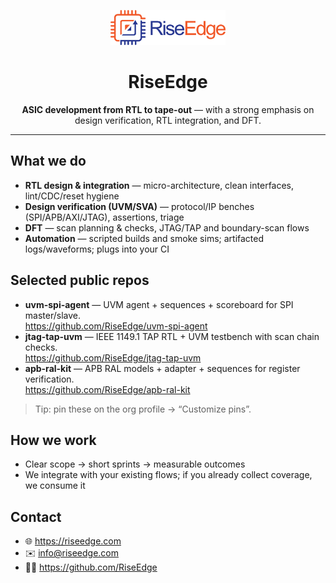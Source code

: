 <!-- Org profile README for github.com/RiseEdge -->

<p align="center">
  <img src="https://raw.githubusercontent.com/RiseEdge/riseedge.github.io/main/assets/logo.png" alt="RiseEdge emblem" height="56">
</p>

<h1 align="center">RiseEdge</h1>
<p align="center"><b>ASIC development from RTL to tape-out</b> — with a strong emphasis on design verification, RTL integration, and DFT.</p>

---

## What we do
- **RTL design & integration** — micro-architecture, clean interfaces, lint/CDC/reset hygiene  
- **Design verification (UVM/SVA)** — protocol/IP benches (SPI/APB/AXI/JTAG), assertions, triage  
- **DFT** — scan planning & checks, JTAG/TAP and boundary-scan flows  
- **Automation** — scripted builds and smoke sims; artifacted logs/waveforms; plugs into your CI

## Selected public repos
- **uvm-spi-agent** — UVM agent + sequences + scoreboard for SPI master/slave.  
  https://github.com/RiseEdge/uvm-spi-agent
- **jtag-tap-uvm** — IEEE 1149.1 TAP RTL + UVM testbench with scan chain checks.  
  https://github.com/RiseEdge/jtag-tap-uvm
- **apb-ral-kit** — APB RAL models + adapter + sequences for register verification.  
  https://github.com/RiseEdge/apb-ral-kit

> Tip: pin these on the org profile → “Customize pins”.

## How we work
- Clear scope → short sprints → measurable outcomes  
- We integrate with your existing flows; if you already collect coverage, we consume it

## Contact
- 🌐 https://riseedge.com  
- ✉️ info@riseedge.com  
- 🧑‍💻 https://github.com/RiseEdge

